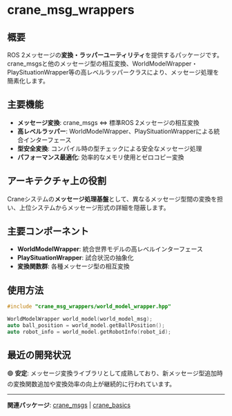# crane_msg_wrappers

## 概要

ROS 2メッセージの**変換・ラッパーユーティリティ**を提供するパッケージです。crane_msgsと他のメッセージ型の相互変換、WorldModelWrapper・PlaySituationWrapper等の高レベルラッパークラスにより、メッセージ処理を簡素化します。

## 主要機能

- **メッセージ変換**: crane_msgs ⇔ 標準ROS 2メッセージの相互変換
- **高レベルラッパー**: WorldModelWrapper、PlaySituationWrapperによる統合インターフェース
- **型安全変換**: コンパイル時の型チェックによる安全なメッセージ処理
- **パフォーマンス最適化**: 効率的なメモリ使用とゼロコピー変換

## アーキテクチャ上の役割

Craneシステムの**メッセージ処理基盤**として、異なるメッセージ型間の変換を担い、上位システムからメッセージ形式の詳細を隠蔽します。

## 主要コンポーネント

- **WorldModelWrapper**: 統合世界モデルの高レベルインターフェース
- **PlaySituationWrapper**: 試合状況の抽象化
- **変換関数群**: 各種メッセージ型の相互変換

## 使用方法

```cpp
#include "crane_msg_wrappers/world_model_wrapper.hpp"

WorldModelWrapper world_model(world_model_msg);
auto ball_position = world_model.getBallPosition();
auto robot_info = world_model.getRobotInfo(robot_id);
```

## 最近の開発状況

🟢 **安定**: メッセージ変換ライブラリとして成熟しており、新メッセージ型追加時の変換関数追加や変換効率の向上が継続的に行われています。

---

**関連パッケージ**: [crane_msgs](./crane_msgs.md) | [crane_basics](./crane_basics.md)
